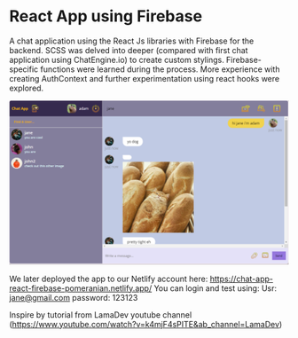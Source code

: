 # React App using Firebase

A chat application using the React Js libraries with Firebase for the backend.
SCSS was delved into deeper (compared with first chat application using ChatEngine.io) to
create custom stylings. Firebase-specific functions were learned during the process. 
More experience with creating AuthContext and further experimentation using react hooks were explored. 

![alt text](https://github.com/iluvpomeranians/Chat_Application_React_with_Firebase/blob/main/src/images/image%20(19).png)

We later deployed the app to our Netlify account here: https://chat-app-react-firebase-pomeranian.netlify.app/
You can login and test using: Usr: jane@gmail.com password: 123123

Inspire by tutorial from LamaDev youtube channel (https://www.youtube.com/watch?v=k4mjF4sPITE&ab_channel=LamaDev)

